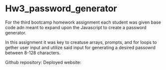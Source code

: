 # Hw3_password_generator

For the third bootcamp homework assignment each student was given base code adn meant to expand upon the Javascript to create a password generator.

In this assignment it was key to creatuse arrays, prompts, and for loops to gether user input and utilize said input for generating a desired passowrd between 8-128 characters.

Github repository: 
Deployed website: